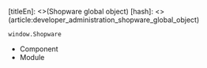 [titleEn]: <>(Shopware global object)
[hash]: <>(article:developer_administration_shopware_global_object)

```
window.Shopware
```

* Component
* Module
